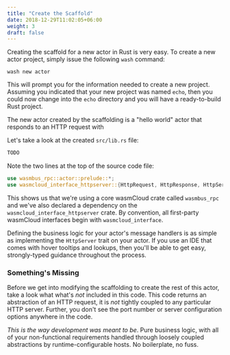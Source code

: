 ```yaml
---
title: "Create the Scaffold"
date: 2018-12-29T11:02:05+06:00
weight: 3
draft: false
---
```


Creating the scaffold for a new actor in Rust is very easy. To create a new actor project, simply issue the following `wash` command:

```
wash new actor
```

This will prompt you for the information needed to create a new project. Assuming you indicated that your new project was named `echo`, then you could now change into the `echo` directory and you will have a ready-to-build Rust project. 

The new actor created by the scaffolding is a "hello world" actor that responds to an HTTP request with 

Let's take a look at the created `src/lib.rs` file:

```rust
TODO
```

Note the two lines at the top of the source code file:

```rust
use wasmbus_rpc::actor::prelude::*;
use wasmcloud_interface_httpserver::{HttpRequest, HttpResponse, HttpServer, HttpServerReceiver};
```
This shows us that we're using a core wasmCloud crate called `wasmbus_rpc` and we've also declared a dependency on the `wasmcloud_interface_httpserver` crate. By convention, all first-party wasmCloud interfaces begin with `wasmcloud_interface`.

Defining the business logic for your actor's message handlers is as simple as implementing the `HttpServer` trait on your actor. If you use an IDE that comes with hover tooltips and lookups, then you'll be able to get easy, strongly-typed guidance throughout the process.

### Something's Missing

Before we get into modifying the scaffolding to create the rest of this actor, take a look what what's _not_ included in this code. This code returns an abstraction of an HTTP request, it is _not_ tightly coupled to any particular HTTP server. Further, you don't see the port number or server configuration options anywhere in the code. 

_This is the way development was meant to be_. Pure business logic, with all of your non-functional requirements handled through loosely coupled abstractions by runtime-configurable hosts. No boilerplate, no fuss.